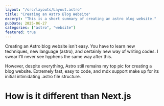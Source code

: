 ```yaml
---
layout: "/src/layouts/Layout.astro"
title: "Creating an Astro Blog Website"
excerpt: "This is a short summary of creating an astro blog website."
pubDate: 2025-06-27
categories: ["astro", "website"]
featured: true
---
```

Creating an Astro blog website isn't easy. You have to learn new techniques, new language (astro), and certainly new way of writing codes. I swear I'll never see hyphens the same way after this.

However, despite everything, Astro still remains my top pic for creating a blog website. Extremely fast, easy to code, and mdx support make up for its initial intimidating .astro file structure.

# How is it different than Next.js

